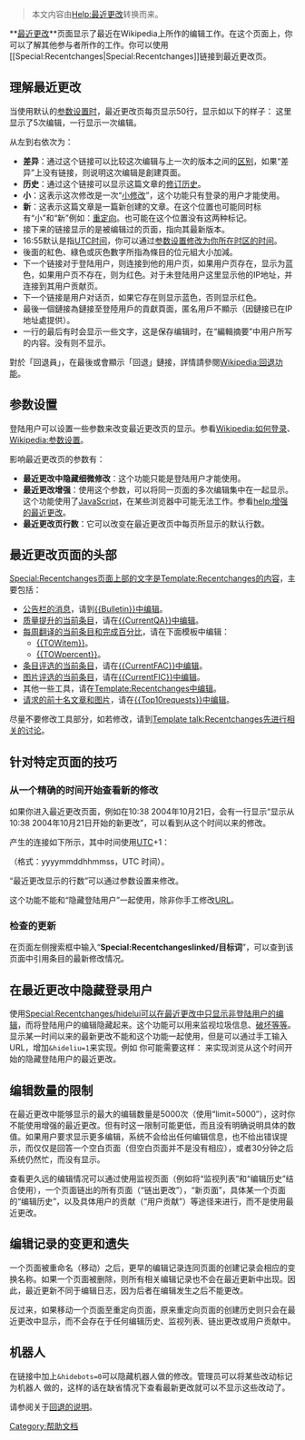 > 本文内容由[Help:最近更改](https://zh.wikipedia.org/wiki/Help:最近更改)转换而来。


**[最近更改](https://zh.wikipedia.org/wiki/Special:Recentchanges "wikilink")**页面显示了最近在Wikipedia上所作的编辑工作。在这个页面上，你可以了解其他参与者所作的工作。你可以使用\[\[Special:Recentchanges|Special:Recentchanges\]\]链接到最近更改页。

## 理解最近更改

当使用默认的[参数设置时](https://zh.wikipedia.org/wiki/help:参数设置 "wikilink")，最近更改页每页显示50行，显示如以下的样子：  这里显示了5次编辑，一行显示一次编辑。

从左到右依次为：

  - **差异**：通过这个链接可以比较这次编辑与上一次的版本之间的[区别](https://zh.wikipedia.org/wiki/help:不同修订版本之间的差异 "wikilink")，如果“差异”上没有链接，则说明这次编辑是創建頁面。
  - **历史**：通过这个链接可以显示这篇文章的[修订历史](https://zh.wikipedia.org/wiki/help:页面历史 "wikilink")。
  - **小**：这表示这次修改是一次“[小修改](https://zh.wikipedia.org/wiki/help:小修改 "wikilink")”，这个功能只有登录的用户才能使用。
  - **新**：这表示这篇文章是一篇新创建的文章。在这个位置也可能同时标有“小”和“新”例如：[重定向](https://zh.wikipedia.org/wiki/Wikipedia:重定向 "wikilink")。也可能在这个位置没有这两种标记。
  - 接下来的链接显示的是被编辑过的页面，指向其最新版本。
  - 16:55默认是指[UTC时间](https://zh.wikipedia.org/wiki/UTC "wikilink")，你可以通过[参数设置修改为你所在时区的时间](https://zh.wikipedia.org/wiki/Wikipedia:参数设置 "wikilink")。
  - 後面的紅色、綠色或灰色數字所指為條目的位元組大小加減。
  - 下一个链接对于登陆用户，则连接到他的用户页，如果用户页存在，显示为蓝色，如果用户页不存在，则为红色。对于未登陆用户这里显示他的IP地址，并连接到其用户贡献页。
  - 下一个链接是用户对话页，如果它存在则显示蓝色，否则显示红色。
  - 最後一個鏈接為鏈接至登陸用戶的貢獻頁面，匿名用戶不顯示（因鏈接已在IP地址處提供）。
  - 一行的最后有时会显示一些文字，这是保存编辑时，在“編輯摘要”中用户所写的内容。没有则不显示。

對於「回退員」，在最後或會顯示「回退」鏈接，詳情請參閱[Wikipedia:回退功能](https://zh.wikipedia.org/wiki/Wikipedia:回退功能 "wikilink")。

## 参数设置

登陆用户可以设置一些参数来改变最近更改页的显示。参看[Wikipedia:如何登录](https://zh.wikipedia.org/wiki/Wikipedia:如何登录 "wikilink")、[Wikipedia:参数设置](https://zh.wikipedia.org/wiki/Wikipedia:参数设置 "wikilink")。

影响最近更改页的参数有：

  - **最近更改中隐藏细微修改**：这个功能只能是登陆用户才能使用。
  - **最近更改增强**：使用这个参数，可以将同一页面的多次编辑集中在一起显示。这个功能使用了[JavaScript](../Page/JavaScript.md "wikilink")，在某些浏览器中可能无法工作。参看[help:增强的最近更改](https://zh.wikipedia.org/wiki/help:增强的最近更改 "wikilink")。
  - **最近更改页行数**：它可以改变在最近更改页中每页所显示的默认行数。

## 最近更改页面的头部

[Special:Recentchanges页面上部的文字是](https://zh.wikipedia.org/wiki/Special:Recentchanges "wikilink")[Template:Recentchanges的内容](https://zh.wikipedia.org/wiki/Template:Recentchanges "wikilink")，主要包括：

  - [公告栏的消息](https://zh.wikipedia.org/wiki/Wikipedia:公告栏 "wikilink")，请到[{{Bulletin}}中编辑](../Page/Template:Bulletin.md "wikilink")。
  - [质量提升的当前条目](https://zh.wikipedia.org/wiki/Wikipedia:条目质量提升计划 "wikilink")，请在[{{CurrentQA}}中编辑](../Page/Template:CurrentQA.md "wikilink")。
  - [每周翻译的当前条目和完成百分比](https://zh.wikipedia.org/wiki/Wikipedia:每周翻译 "wikilink")，请在下面模板中编辑：
      - [{{TOWitem}}](https://zh.wikipedia.org/wiki/Template:TOWitem "wikilink")。
      - [{{TOWpercent}}](https://zh.wikipedia.org/wiki/Template:TOWpercent "wikilink")。
  - [条目评选的当前条目](https://zh.wikipedia.org/wiki/Wikipedia:条目评选 "wikilink")，请在[{{CurrentFAC}}中编辑](https://zh.wikipedia.org/wiki/Template:CurrentFAC "wikilink")。
  - [图片评选的当前条目](https://zh.wikipedia.org/wiki/Wikipedia:特色圖片評選 "wikilink")，请在[{{CurrentFIC}}中编辑](https://zh.wikipedia.org/wiki/Template:CurrentFIC "wikilink")。
  - 其他一些工具，请在[Template:Recentchanges中编辑](https://zh.wikipedia.org/wiki/Template:Recentchanges "wikilink")。
  - [请求的前十名文章和图片](https://zh.wikipedia.org/wiki/Wikipedia:请求文章 "wikilink")，请在[{{Top10requests}}中编辑](https://zh.wikipedia.org/wiki/Template:Top10requests "wikilink")。

尽量不要修改工具部分，如若修改，请到[Template talk:Recentchanges先进行相关的讨论](https://zh.wikipedia.org/wiki/Template_talk:Recentchanges "wikilink")。

## 针对特定页面的技巧

### 从一个精确的时间开始查看新的修改

如果你进入最近更改页面，例如在10:38 2004年10月21日，会有一行显示“显示从10:38 2004年10月21日开始的新更改”，可以看到从这个时间以来的修改。

产生的连接如下所示，其中时间使用[UTC](https://zh.wikipedia.org/wiki/UTC "wikilink")+1：

（格式：yyyymmddhhmmss，UTC 时间）。

“最近更改显示的行数”可以通过参数设置来修改。

这个功能不能和“隐藏登陆用户”一起使用，除非你手工修改[URL](https://zh.wikipedia.org/wiki/URL "wikilink")。

### 检查的更新

在页面左侧搜索框中输入“**Special:Recentchangeslinked/目标词**”，可以查到该页面中引用条目的最新修改情况。

## 在最近更改中隐藏登录用户

使用[Special:Recentchanges/hidelui可以在最近更改中只显示非登陆用户的编辑](https://zh.wikipedia.org/wiki/Special:Recentchanges/hidelui "wikilink")，而将登陆用户的编辑隐藏起来。这个功能可以用来监视垃圾信息、[破坏等等](https://zh.wikipedia.org/wiki/破坏 "wikilink")。显示某一时间以来的最新更改不能和这个功能一起使用，但是可以通过手工输入URL，增加`&hideliu=1`来实现。例如  你可能需要这样：  来实现浏览从这个时间开始的隐藏登陆用户的最近更改。

## 编辑数量的限制

在最近更改中能够显示的最大的编辑数量是5000次（使用“limit=5000”），这时你不能使用增强的最近更改。但有时这一限制可能更低，而且没有明确说明具体的数值。如果用户要求显示更多编辑，系统不会给出任何编辑信息，也不给出错误提示，而仅仅是回答一个空白页面（但空白页面并不是没有相应），或者30分钟之后系统仍然忙，而没有显示。

查看更久远的编辑情况可以通过使用监视页面（例如将“监视列表”和“编辑历史”结合使用），一个页面链出的所有页面（“链出更改”），“新页面”，具体某一个页面的“编辑历史”，以及具体用户的贡献（“用户贡献”）等途径来进行，而不是使用最近更改。

## 编辑记录的变更和遗失

一个页面被重命名（移动）之后，更早的编辑记录连同页面的创建记录会相应的变换名称。如果一个页面被删除，则所有相关编辑记录也不会在最近更新中出现。因此，最近更新不同于编辑日志，因为后者在编辑发生之后不能更改。

反过来，如果移动一个页面至重定向页面，原来重定向页面的创建历史则只会在最近更改中显示，而不会存在于任何编辑历史、监视列表、链出更改或用户贡献中。

## 机器人

在链接中加上`&hidebots=0`可以隐藏机器人做的修改。管理员可以将某些改动标记为机器人 做的，这样的话在缺省情况下查看最新更改就可以不显示这些改动了。

请参阅关于[回退的说明](https://zh.wikipedia.org/wiki/Help:如何把页面恢复到早期版本 "wikilink")。

[Category:帮助文档](https://zh.wikipedia.org/wiki/Category:帮助文档 "wikilink")